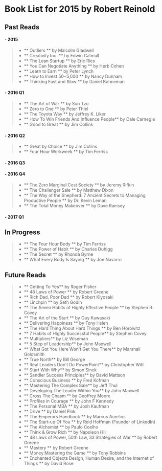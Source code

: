 # Book List for 2015 by Robert Reinold
## Past Reads  
  
#### - 2015

>-	**	Outliers					** by Malcolm Gladwell
>-	**	Creativity Inc.				** by Edwin Catmull
>-	**	The Lean Startup			** by Eric Ries
>-	**	You Can Negotiate Anything	** by Herb Cohen
>-	**	Learn to Earn				** by Peter Lynch
>-	**	How to Invest $50-$5,000	** by Nancy Dunnam
>-	**	Thinking Fast and Slow 		** by Daniel Kahneman  

#### - 2016 Q1

>-	**	The Art of War 				** by Sun Tzu
>-	**	Zero to One					** by Peter Thiel
>-	**	The Toyota Way 				** by Jeffrey K. Liker
>-	**	How To Win Friends And Influence People** by Dale Carnegie
>-	**	Good to Great				** by Jim Collins  

#### - 2016 Q2

>-  **  Great by Choice				** by Jim Collins
>-	**	Four Hour Workweek ** by Tim Ferriss

#### - 2016 Q3

#### - 2016 Q4
>-	**	The Zero Marginal Cost Society ** by Jeremy Rifkin
>-	**	The Challenger Sale ** by Matthew Dixon
>- ** The Way of the Shepherd: 7 Ancient Secrets to Managing Productive People ** by Dr. Kevin Leman
>- ** The Total Money Makeover ** by Dave Ramsey

#### - 2017 Q1


## In Progress
>-  ** The Four Hour Body ** by Tim Ferriss
>-	** The Power of Habit 			**	by Charles Duhigg
>-  ** The Secret ** by Rhonda Byrne 
>-  ** What Every Body Is Saying ** by Joe Navarro

## Future Reads
>-	**	Getting To Yes** by Roger Fisher
>-  ** 48 Laws of Power ** by Robert Greene
>-	**	Rich Dad, Poor Dad ** by Robert Kiyosaki
>-	**	Linchpin					** by Seth Godin 
>-	**	The Seven Habits of Highly Effective People ** by Stephen R. Covey
>-	**	The Art of the Start 		**	by Guy Kawasaki
>-	**	Delivering Happiness 		**	by Tony Hsieh
>-	**	The Hard Thing About Hard Things	**	by Ben Horowitz
>-	**	7 Habits of Highly Successful People** by Stephen Covey
>-	**	Multipliers** by Liz Wiseman
>-	**	5 Step of Leadership** by John Maxwell
>-	**	What Got You Here Won't Get You There** by Marshall Goldsmith
>-	**	True North** by Bill George
>-	**	Real Leaders Don't Do PowerPoint** by Christopher Witt
>-	**	Start With Why** by Simon Sinek
>-	**	Sandler Success Principles** by David Mattson
>-	**	Conscious Business ** by Fred Kofman
>-	**	Mastering The Complex Sale** by Jeff Thul
>-	**	Developing The Leader Within You** by John Maxwell
>-	**	Cross The Chasm ** by Geoffrey Moore
>-	**	Profiles in Courage ** by John F Kennedy
>-	**	The Personal MBA ** by Josh Kaufman
>-	**	Drive ** by Daniel Pink
>-	**	The Emperors Handbook ** by Marcus Aurelius
>-	**	The Start-up Of You ** by Reid Hoffman (Founder of LinkedIn)
>- 	**	The Alchemist ** by  Paulo Coelho
>- 	**	Think & Grow Rich ** by Napoleon Hill
>- 	**	48 Laws of Power, 50th Law, 33 Strategies of War ** by Robert Greene
>-	**	Mastery ** by Robert Greene
>-	**	Money:Mastering the Game ** by Tony Robbins
>-	**	Enchanted Objects Design, Human Desire, and the Internet of Things ** by David Rose
